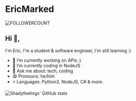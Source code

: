 # EricMarked
![FOLLOWERCOUNT](https://komarev.com/ghpvc/?username=shadyfeelings&color=grey&label=Profile+Views)
## Hi 👋, 
I'm Eric, I'm a student & software engineer, I'm still learning :)

- 🔭 I’m currently working on APIs :)
- 🌱 I’m currently coding in NodeJS
- 💬 Ask me about: tech, coding
- 😄 Pronouns: he/him
-  ⚡ Languages: Python3, NodeJS, C# & more.

![Shadyfeelings' GitHub stats](https://github-readme-stats.vercel.app/api?username=ericmarked&show_icons=true&theme=dark)
